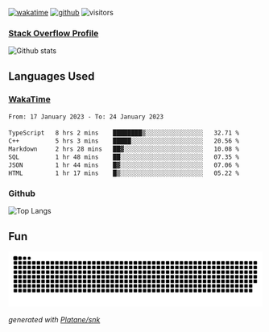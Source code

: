 [![wakatime](https://wakatime.com/badge/user/82c377cd-a54c-404c-b7df-177b313ca539.svg)](https://wakatime.com/@82c377cd-a54c-404c-b7df-177b313ca539)
[![github](https://img.shields.io/github/followers/xinthose?logo=github&style=plastic)](https://github.com/alanhamlett?tab=followers)
![visitors](https://visitor-badge.glitch.me/badge?page_id=xinthose&left_color=green&right_color=red)
### [Stack Overflow Profile](https://stackoverflow.com/users/4056146/xinthose)

![Github stats](https://github-readme-stats.vercel.app/api?username=xinthose&show_icons=true&theme=radical&count_private=true)

## Languages Used

### [WakaTime](https://wakatime.com/)
<!--START_SECTION:waka-->

```text
From: 17 January 2023 - To: 24 January 2023

TypeScript   8 hrs 2 mins    ████████▒░░░░░░░░░░░░░░░░   32.71 %
C++          5 hrs 3 mins    █████░░░░░░░░░░░░░░░░░░░░   20.56 %
Markdown     2 hrs 28 mins   ██▓░░░░░░░░░░░░░░░░░░░░░░   10.08 %
SQL          1 hr 48 mins    ██░░░░░░░░░░░░░░░░░░░░░░░   07.35 %
JSON         1 hr 44 mins    █▓░░░░░░░░░░░░░░░░░░░░░░░   07.06 %
HTML         1 hr 17 mins    █▒░░░░░░░░░░░░░░░░░░░░░░░   05.22 %
```

<!--END_SECTION:waka-->

### Github

![Top Langs](https://github-readme-stats.vercel.app/api/top-langs/?username=xinthose)

## Fun
![github contribution grid snake animation](https://raw.githubusercontent.com/xinthose/xinthose/output/github-contribution-grid-snake.svg)

_generated with [Platane/snk](https://github.com/Platane/snk)_
